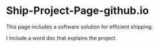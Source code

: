 # Ship-Project-Page-github.io

This page includes a software solution for efficient shipping.

I include a word doc that explains the project.
